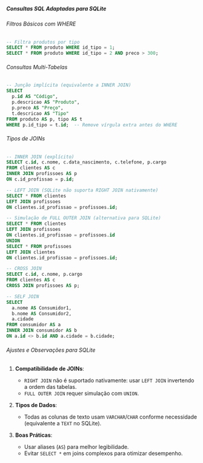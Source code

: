 ##### Consultas SQL Adaptadas para SQLite  
###### Filtros Básicos com WHERE  
```sql
-- Filtra produtos por tipo
SELECT * FROM produto WHERE id_tipo = 1;  
SELECT * FROM produto WHERE id_tipo = 2 AND preco > 300;
```

###### Consultas Multi-Tabelas
```sql
-- Junção implícita (equivalente a INNER JOIN)  
SELECT  
  p.id AS "Código",  
  p.descricao AS "Produto",  
  p.preco AS "Preço",  
  t.descricao AS "Tipo"  
FROM produto AS p, tipo AS t  
WHERE p.id_tipo = t.id;  -- Remove vírgula extra antes do WHERE
```

###### Tipos de JOINs
```sql
-- INNER JOIN (explícito)  
SELECT c.id, c.nome, c.data_nascimento, c.telefone, p.cargo  
FROM clientes AS c  
INNER JOIN profissoes AS p  
ON c.id_profissao = p.id;  

-- LEFT JOIN (SQLite não suporta RIGHT JOIN nativamente)  
SELECT * FROM clientes  
LEFT JOIN profissoes  
ON clientes.id_profissao = profissoes.id;  

-- Simulação de FULL OUTER JOIN (alternativa para SQLite)  
SELECT * FROM clientes  
LEFT JOIN profissoes  
ON clientes.id_profissao = profissoes.id  
UNION  
SELECT * FROM profissoes  
LEFT JOIN clientes  
ON clientes.id_profissao = profissoes.id;  

-- CROSS JOIN  
SELECT c.id, c.nome, p.cargo  
FROM clientes AS c  
CROSS JOIN profissoes AS p;  

-- SELF JOIN  
SELECT 
  a.nome AS Consumidor1,  
  b.nome AS Consumidor2,  
  a.cidade  
FROM consumidor AS a  
INNER JOIN consumidor AS b  
ON a.id <> b.id AND a.cidade = b.cidade;  
```

###### Ajustes e Observações para SQLite

1. **Compatibilidade de JOINs**:
    - `RIGHT JOIN` não é suportado nativamente: usar `LEFT JOIN` invertendo a ordem das tabelas.
    - `FULL OUTER JOIN` requer simulação com `UNION`.

2. **Tipos de Dados**:
    - Todas as colunas de texto usam `VARCHAR`/`CHAR` conforme necessidade (equivalente a `TEXT` no SQLite).

3. **Boas Práticas**:
    - Usar aliases (`AS`) para melhor legibilidade.
    - Evitar `SELECT *` em joins complexos para otimizar desempenho.